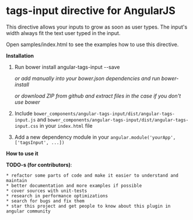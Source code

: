 tags-input directive for AngularJS
========================

This directive allows your inputs to grow as soon as user types.
The input's width always fit the text user typed in the input.

Open samples/index.html to see the examples how to use this directive.

**Installation**

1. Run bower install angular-tags-input --save

    *or add manually into your bower.json dependencies and run bower-install*
    
    *or download ZIP from github and extract files in the case if you don't use bower*
    
2. Include `bower_components/angular-tags-input/dist/angular-tags-input.js` and 
 `bower_components/angular-tags-input/dist/angular-tags-input.css` in your `index.html` file

3. Add a new dependency module in your `angular.module('yourApp', ['tagsInput', ...])`

**How to use it**


**TODO-s (for contributors)**:

    * refactor some parts of code and make it easier to understand and maintain
    * better documentation and more examples if possible
    * cover sources with unit-tests
    * research in performance optimizations
    * search for bugs and fix them
    * star this project and get people to know about this plugin in angular community